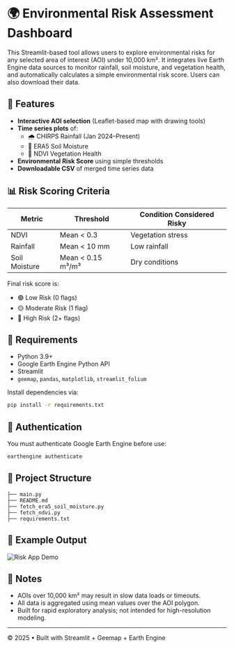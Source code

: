 # 🌍 Environmental Risk Assessment Dashboard

This Streamlit-based tool allows users to explore environmental risks for any selected area of interest (AOI) under 10,000 km². It integrates live Earth Engine data sources to monitor rainfall, soil moisture, and vegetation health, and automatically calculates a simple environmental risk score. Users can also download their data.

## 🚀 Features

- **Interactive AOI selection** (Leaflet-based map with drawing tools)
- **Time series plots** of:
  - 🌧️ CHIRPS Rainfall (Jan 2024–Present)
  - 🌱 ERA5 Soil Moisture
  - 🌿 NDVI Vegetation Health
- **Environmental Risk Score** using simple thresholds
- **Downloadable CSV** of merged time series data

## 📊 Risk Scoring Criteria

| Metric           | Threshold               | Condition Considered Risky |
|------------------|-------------------------|-----------------------------|
| NDVI             | Mean < 0.3              | Vegetation stress           |
| Rainfall         | Mean < 10 mm            | Low rainfall                |
| Soil Moisture    | Mean < 0.15 m³/m³       | Dry conditions              |

Final risk score is:
- 🟢 Low Risk (0 flags)
- 🟡 Moderate Risk (1 flag)
- 🔴 High Risk (2+ flags)

## 🧰 Requirements

- Python 3.9+
- Google Earth Engine Python API
- Streamlit
- `geemap`, `pandas`, `matplotlib`, `streamlit_folium`

Install dependencies via:

```bash
pip install -r requirements.txt
```

## 🔐 Authentication

You must authenticate Google Earth Engine before use:

```bash
earthengine authenticate
```

## 📂 Project Structure

```
├── main.py
├── README.md
├── fetch_era5_soil_moisture.py
├── fetch_ndvi.py
├── requirements.txt
```

## 📸 Example Output

![Risk App Demo](risk_app_demo.gif)

## 📝 Notes

- AOIs over 10,000 km² may result in slow data loads or timeouts.
- All data is aggregated using mean values over the AOI polygon.
- Built for rapid exploratory analysis; not intended for high-resolution modeling.

---

© 2025 • Built with Streamlit + Geemap + Earth Engine
